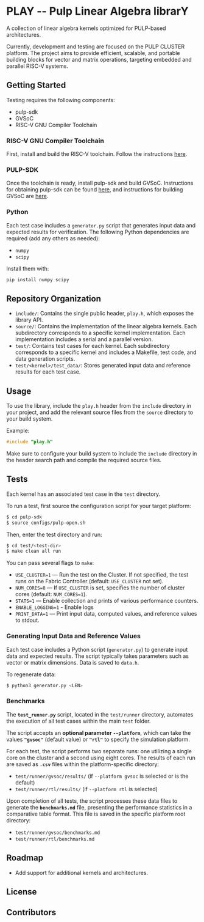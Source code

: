 # PLAY -- Pulp Linear Algebra librarY

A collection of linear algebra kernels optimized for PULP-based architectures.

Currently, development and testing are focused on the PULP CLUSTER platform. The project aims to provide efficient, scalable, and portable building blocks for vector and matrix operations, targeting embedded and parallel RISC-V systems.

## Getting Started

Testing requires the following components:
- pulp-sdk
- GVSoC
- RISC-V GNU Compiler Toolchain

### RISC-V GNU Compiler Toolchain

First, install and build the RISC-V toolchain. Follow the instructions [here](https://github.com/pulp-platform/pulp-riscv-gnu-toolchain#risc-v-gnu-compiler-toolchain).

### PULP-SDK

Once the toolchain is ready, install pulp-sdk and build GVSoC. Instructions for obtaining pulp-sdk can be found [here](https://github.com/pulp-platform/pulp-sdk#getting-started), and instructions for building GVSoC are [here](https://github.com/pulp-platform/pulp-sdk#gvsoc).

### Python

Each test case includes a `generator.py` script that generates input data and expected results for verification. The following Python dependencies are required (add any others as needed):

- `numpy`
- `scipy`

Install them with:
```bash
pip install numpy scipy
```

## Repository Organization

- `include/`: Contains the single public header, `play.h`, which exposes the library API.
- `source/`: Contains the implementation of the linear algebra kernels. Each subdirectory corresponds to a specific kernel implementation. Each implementation includes a serial and a parallel version.
- `test/`: Contains test cases for each kernel. Each subdirectory corresponds to a specific kernel and includes a Makefile, test code, and data generation scripts.
- `test/<kernel>/test_data/`: Stores generated input data and reference results for each test case.

## Usage

To use the library, include the `play.h` header from the `include` directory in your project, and add the relevant source files from the `source` directory to your build system.

Example:
```c
#include "play.h"
```
Make sure to configure your build system to include the `include` directory in the header search path and compile the required source files.

## Tests

Each kernel has an associated test case in the `test` directory.

To run a test, first source the configuration script for your target platform:
```bash
$ cd pulp-sdk
$ source configs/pulp-open.sh
```
Then, enter the test directory and run:
```bash
$ cd test/<test-dir>
$ make clean all run
```

You can pass several flags to `make`:
- `USE_CLUSTER=1` — Run the test on the Cluster. If not specified, the test runs on the Fabric Controller (default: `USE_CLUSTER` not set).
- `NUM_CORES=8` — If `USE_CLUSTER` is set, specifies the number of cluster cores (default: `NUM_CORES=1`).
- `STATS=1` — Enable collection and prints of various performance counters.
- `ENABLE_LOGGING=1` - Enable logs
- `PRINT_DATA=1` — Print input data, computed values, and reference values to stdout.

### Generating Input Data and Reference Values

Each test case includes a Python script (`generator.py`) to generate input data and expected results. The script typically takes parameters such as vector or matrix dimensions. Data is saved to `data.h`.

To regenerate data:
```bash
$ python3 generator.py <LEN>
```

### Benchmarks

The **`test_runner.py`** script, located in the `test/runner` directory, automates the execution of all test cases within the main `test` folder.

The script accepts an **optional parameter `--platform`**, which can take the values **`"gvsoc"`** (default value) or **`"rtl"`** to specify the simulation platform.

For each test, the script performs two separate runs: one utilizing a single core on the cluster and a second using eight cores. The results of each run are saved as **`.csv`** files within the platform-specific directory:

* `test/runner/gvsoc/results/` (if `--platform gvsoc` is selected or is the default)
* `test/runner/rtl/results/` (if `--platform rtl` is selected)

Upon completion of all tests, the script processes these data files to generate the **`benchmarks.md`** file, presenting the performance statistics in a comparative table format. This file is saved in the specific platform root directory:

* `test/runner/gvsoc/benchmarks.md`
* `test/runner/rtl/benchmarks.md`


## Roadmap

- Add support for additional kernels and architectures.

## License


## Contributors
